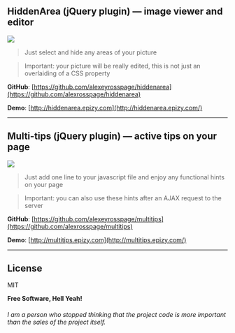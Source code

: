 

## HiddenArea (jQuery plugin) — image viewer and editor
![](https://github.com/alexrosspage/hiddenarea/blob/main/FOMA_B.png)

> Just select and hide any areas of your picture

> Important: your picture will be really edited, this is not just an overlaiding of a СSS property

**GitHub**: [https://github.com/alexeyrosspage/hiddenarea](https://github.com/alexrosspage/hiddenarea)

**Demo**: [http://hiddenarea.epizy.com](http://hiddenarea.epizy.com/)


***


## Multi-tips (jQuery plugin) — active tips on your page
![](https://github.com/alexrosspage/multitips/blob/main/TIPS_B.png)

> Just add one line to your javascript file and enjoy any functional hints on your page

> Important: you can also use these hints after an AJAX request to the server

**GitHub**: [https://github.com/alexeyrosspage/multitips](https://github.com/alexrosspage/multitips)

**Demo**: [http://multitips.epizy.com](http://multitips.epizy.com/)


***


## License

MIT

**Free Software, Hell Yeah!**
###### I am a person who stopped thinking that the project code is more important than the sales of the project itself.
